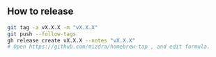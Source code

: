 ## How to release

```bash
git tag -a vX.X.X -m "vX.X.X"
git push --follow-tags
gh release create vX.X.X --notes "vX.X.X"
# Open https://github.com/mizdra/homebrew-tap , and edit formula.
```
